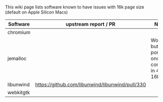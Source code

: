 This wiki page lists software known to have issues with 16k page size (default on Apple Silicon Macs)

| Software  | upstream report / PR                            | Notes                                               |
|-----------|-------------------------------------------------|-----------------------------------------------------|
| chromium  |                                                 |                                                     |
| jemalloc  |                                                 | Works but isn’t portable once compiled in 4k or 16k |
| libunwind | https://github.com/libunwind/libunwind/pull/330 |                                                     |
| webkitgtk |                                                 |                                                     |